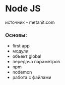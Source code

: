 # Node JS

источник - metanit.com

### Основы:
+ first app
+ модули
+ объект global
+ передача параметров
+ npm
+ nodemon
+ работа с файлами
